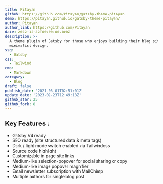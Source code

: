```yaml
---
title: Pitayan
github: https://github.com/Pitayan/gatsby-theme-pitayan
demo: https://pitayan.github.io/gatsby-theme-pitayan/
author: Pitayan
author_link: https://github.com/Pitayan
date: 2022-12-22T00:00:00.000Z
description: >-
  A theme plugin of Gatsby for those who enjoys building their blog site with
  minimalist design.
ssg:
  - Gatsby
css:
  - Tailwind
cms:
  - Markdown
category:
  - Blog
draft: false
publish_date: '2021-06-01T02:51:01Z'
update_date: '2023-02-23T12:49:18Z'
github_star: 25
github_fork: 8
---
```


## Key Features :

- Gatsby V4 ready
- SEO ready (site structured data & meta tags)
- Dark / light mode switch enabled via Tailwindcss
- Source code highlight
- Customizable in page site links
- Medium-like selection-popover for social sharing or copy
- Medium-like image popover magnifier
- Email newsletter subscription with MailChimp
- Multiple authors for single blog post
